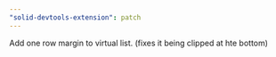 ```yaml
---
"solid-devtools-extension": patch
---
```


Add one row margin to virtual list. (fixes it being clipped at hte bottom)
